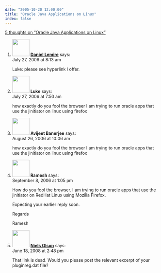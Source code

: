 ```yaml
---
date: "2005-10-20 12:00:00"
title: "Oracle Java Applications on Linux"
index: false
---
```


[5 thoughts on &ldquo;Oracle Java Applications on Linux&rdquo;](/lemire/blog/2005/10-20-oracle-java-applications-on-linux)

<ol class="comment-list">
<li id="comment-16828" class="comment even thread-even depth-1">
<div class="comment-author vcard">
<img alt src="https://secure.gravatar.com/avatar/9c8641f1aebb6763ecf07d31107db2c6?s=56&#038;d=mm&#038;r=g" srcset="https://secure.gravatar.com/avatar/9c8641f1aebb6763ecf07d31107db2c6?s=112&#038;d=mm&#038;r=g 2x" class="avatar avatar-56 photo" height="56" width="56" decoding="async" /> <b class="fn"><a href="https://lemire.me/blog/" class="url" rel="ugc">Daniel Lemire</a></b> <span class="says">says:</span> </div>
<div class="comment-metadata"><time datetime="2006-07-27T08:13:24+00:00">July 27, 2006 at 8:13 am</time></a> </div>
<div class="comment-content">
<p>Luke: please see hyperlink I offer.</p>
</div>
</li>
<li id="comment-16827" class="comment odd alt thread-odd thread-alt depth-1">
<div class="comment-author vcard">
<img alt src="https://secure.gravatar.com/avatar/c0b5271f8f08df7d2acf1a4c049d19b4?s=56&#038;d=mm&#038;r=g" srcset="https://secure.gravatar.com/avatar/c0b5271f8f08df7d2acf1a4c049d19b4?s=112&#038;d=mm&#038;r=g 2x" class="avatar avatar-56 photo" height="56" width="56" decoding="async" /> <b class="fn">Luke</b> <span class="says">says:</span> </div>
<div class="comment-metadata"><time datetime="2006-07-27T07:50:11+00:00">July 27, 2006 at 7:50 am</time></a> </div>
<div class="comment-content">
<p>how exactly do you fool the browser I am trying to run oracle apps that use the jinitiator on linux using firefox</p>
</div>
</li>
<li id="comment-24859" class="comment even thread-even depth-1">
<div class="comment-author vcard">
<img alt src="https://secure.gravatar.com/avatar/a352d84617583a84620484fc70fc83e6?s=56&#038;d=mm&#038;r=g" srcset="https://secure.gravatar.com/avatar/a352d84617583a84620484fc70fc83e6?s=112&#038;d=mm&#038;r=g 2x" class="avatar avatar-56 photo" height="56" width="56" loading="lazy" decoding="async" /> <b class="fn">Avijeet Banerjee</b> <span class="says">says:</span> </div>
<div class="comment-metadata"><time datetime="2006-08-26T10:06:05+00:00">August 26, 2006 at 10:06 am</time></a> </div>
<div class="comment-content">
<p>how exactly do you fool the browser I am trying to run oracle apps that use the jinitiator on linux using firefox</p>
</div>
</li>
<li id="comment-28115" class="comment odd alt thread-odd thread-alt depth-1">
<div class="comment-author vcard">
<img alt src="https://secure.gravatar.com/avatar/5039e8e20c9202005b56d3a4faa62272?s=56&#038;d=mm&#038;r=g" srcset="https://secure.gravatar.com/avatar/5039e8e20c9202005b56d3a4faa62272?s=112&#038;d=mm&#038;r=g 2x" class="avatar avatar-56 photo" height="56" width="56" loading="lazy" decoding="async" /> <b class="fn">Ramesh</b> <span class="says">says:</span> </div>
<div class="comment-metadata"><time datetime="2006-09-08T13:05:33+00:00">September 8, 2006 at 1:05 pm</time></a> </div>
<div class="comment-content">
<p>How do you fool the browser. I am trying to run oracle apps that use the jinitiator on RedHat Linux using Mozilla Firefox.</p>
<p>Expecting your earlier reply soon.</p>
<p>Regards</p>
<p>Ramesh</p>
</div>
</li>
<li id="comment-49975" class="comment even thread-even depth-1">
<div class="comment-author vcard">
<img alt src="https://secure.gravatar.com/avatar/5e52681b3877a933b03594d5ae2a2703?s=56&#038;d=mm&#038;r=g" srcset="https://secure.gravatar.com/avatar/5e52681b3877a933b03594d5ae2a2703?s=112&#038;d=mm&#038;r=g 2x" class="avatar avatar-56 photo" height="56" width="56" loading="lazy" decoding="async" /> <b class="fn"><a href="http://nielsolson.us/" class="url" rel="ugc external nofollow">Niels Olson</a></b> <span class="says">says:</span> </div>
<div class="comment-metadata"><time datetime="2008-06-18T14:48:06+00:00">June 18, 2008 at 2:48 pm</time></a> </div>
<div class="comment-content">
<p>That link is dead. Would you please post the relevant excerpt of your pluginreg.dat file?</p>
</div>
</li>
</ol>
